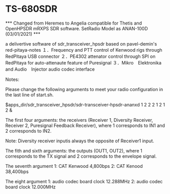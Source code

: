 # TS-680SDR
*** Changed from Heremes to Angelia compatible for Thetis and OpenHPSDR mRXPS SDR software. SetRadio Model as ANAN-100D (03/01/2021) ***

a delivertive software of sdr_transceiver_hpsdr based on pavel-demin's red-pitaya-notes
１．Frequency and PTT control of Kenwood rigs through RedPitaya USB connector
２．PE4302 attenator control through SPI on RedPitaya for auto-attenaute feature of Puresignal
３．Mikro　Elektronika and Audio　Injector audio codec interface

Notes:

Please change the following arguments to meet your radio configuration in the last line of start.sh.

$apps_dir/sdr_transceiver_hpsdr/sdr-transceiver-hpsdr-ananxd 1 2 2 2 1 2 1 2 &

The first four arguments: 
the receivers (Receiver 1, Diversity Receiver, Receiver 2, Puresignal Feedback Receiver), where 1 corresponds to IN1 and 2 corresponds to IN2. 

Note: Diversity receiver inputis always the opposite of Receiver1 input.

The fith and sixth arguments: 
the outputs (OUT1, OUT2), where 1 corresponds to the TX signal and 2 corresponds to the envelope signal. 

The seventh argument
1: CAT Kenwood 4,800bps
2: CAT Kenood 38,400bps

The eight argument
1: audio codec board clock 12.288MHz
2: audio codec board clock 12.000MHz
